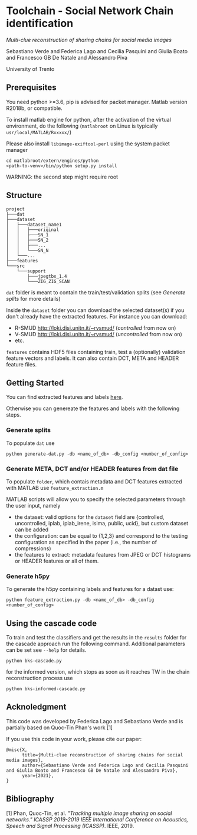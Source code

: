 # Toolchain - Social Network Chain identification

*Multi-clue reconstruction of sharing chains for social media images*

Sebastiano Verde and Federica Lago and Cecilia Pasquini and Giulia Boato and Francesco GB De Natale and Alessandro Piva

University of Trento

## Prerequisites

You need python >=3.6, pip is advised for packet manager.
Matlab version R2018b, or compatible.

To install matlab engine for python, after the activation of the virtual environment, do the following (`matlabroot` on Linux is typically `usr/local/MATLAB/Rxxxxx/`)

Please also install ``libimage-exiftool-perl`` using the system packet manager

```
cd matlabroot/extern/engines/python
<path-to-venv>/bin/python setup.py install
```
WARNING: the second step might require root

## Structure


```
project
├───dat
├───dataset
│   ├───dataset_name1
│   │   ├───original
│   │   ├───SN_1
│   │   ├───SN_2
│   │   ├───...
│   │   └───SN_N
│   └───...
├───features
└───src
    └───support
        ├───jpegtbx_1.4
        └───ZIG_ZIG_SCAN

```

`dat` folder is meant to contain the train/test/validation splits (see *Generate splits* for more details)

Inside the `dataset` folder you can download the selected dataset(s) if you don't already have the extracted features. For instance you can download:
* R-SMUD http://loki.disi.unitn.it/~rvsmud/ (_controlled_ from now on)
* V-SMUD http://loki.disi.unitn.it/~rvsmud/ (_uncontrolled_ from now on)
* etc.

`features` contains HDF5 files containing train, test a (optionally) validation feature vectors and labels.
It can also contain DCT, META and HEADER feature files.

## Getting Started

You can find extracted features and labels [here](https://drive.google.com/file/d/1t5gjDJdeFZeYvxR97NIKzWjGK3JNjy-G/view?usp=sharing).

Otherwise you can genereate the features and labels with the following steps.

### Generate splits

To populate `dat` use

```
python generate-dat.py -db <name_of_db> -db_config <number_of_config>

```

### Generate META, DCT and/or HEADER features from dat file


To populate `folder`, which contais metadata and DCT features extracted with MATLAB use  `feature_extraction.m`


MATLAB scripts will allow you to specify the selected parameters through the user input, namely
* the dataset: valid options for the `dataset` field are {controlled, uncontrolled, iplab, iplab_irene, isima, public, ucid}, but custom dataset can be added
* the configuration: can be equal to {1,2,3} and correspond to the testing configuration as specified in the paper (i.e., the number of compressions)
* the features to extract: metadata features from JPEG or DCT histograms or HEADER features or all of them.


### Generate h5py

To generate the h5py containing labels and features for a datast use:

```
python feature_extraction.py -db <name_of_db> -db_config <number_of_config>

```

## Using the cascade code

To train and test the classifiers and get the results in the `results` folder for the cascade approach run the following command. Additional parameters can be set see `--help` for details.

```
python bks-cascade.py
```
for the informed version, which stops as soon as it reaches TW in the chain reconstruction process use

```
python bks-informed-cascade.py
```

## Acknoledgment

This code was developed by Federica Lago and Sebastiano Verde and is partially based on Quoc-Tin Phan's work [1]

If you use this code in your work, please cite our paper:


```
@misc{X,
      title={Multi-clue reconstruction of sharing chains for social media images}, 
      author={Sebastiano Verde and Federica Lago and Cecilia Pasquini and Giulia Boato and Francesco GB De Natale and Alessandro Piva},
      year={2021},
}
```

## Bibliography

[1] Phan, Quoc-Tin, et al. *"Tracking multiple image sharing on social networks." ICASSP 2019-2019 IEEE International Conference on Acoustics, Speech and Signal Processing (ICASSP)*. IEEE, 2019.